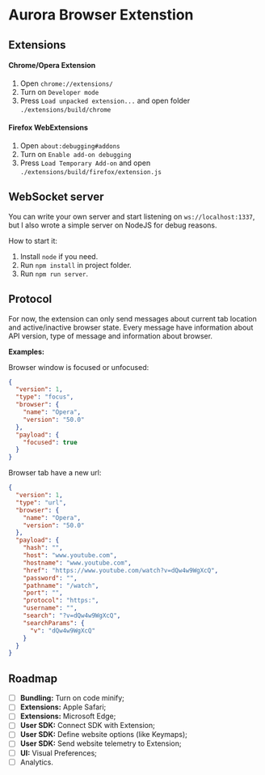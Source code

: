 # Aurora Browser Extenstion

## Extensions

#### Chrome/Opera Extension

1. Open `chrome://extensions/`
2. Turn on `Developer mode`
3. Press `Load unpacked extension...` and open folder `./extensions/build/chrome`

#### Firefox WebExtensions

1. Open `about:debugging#addons`
2. Turn on `Enable add-on debugging`
3. Press `Load Temporary Add-on` and open `./extensions/build/firefox/extension.js`

## WebSocket server

You can write your own server and start listening on `ws://localhost:1337`, but I also wrote a simple server on NodeJS for debug reasons.

How to start it:

1. Install `node` if you need.
2. Run `npm install` in project folder.
3. Run `npm run server`.

## Protocol

For now, the extension can only send messages about current tab location and active/inactive browser state. Every message have information about API version, type of message and information about browser.

**Examples:**

Browser window is focused or unfocused:
```json
{
  "version": 1,
  "type": "focus",
  "browser": {
    "name": "Opera",
    "version": "50.0"
  },
  "payload": {
    "focused": true
  }
}
```

Browser tab have a new url:
```json
{
  "version": 1,
  "type": "url",
  "browser": {
    "name": "Opera",
    "version": "50.0"
  },
  "payload": {
    "hash": "",
    "host": "www.youtube.com",
    "hostname": "www.youtube.com",
    "href": "https://www.youtube.com/watch?v=dQw4w9WgXcQ",
    "password": "",
    "pathname": "/watch",
    "port": "",
    "protocol": "https:",
    "username": "",
    "search": "?v=dQw4w9WgXcQ",
    "searchParams": {
      "v": "dQw4w9WgXcQ"
    }
  }
}
```

## Roadmap

- [ ] **Bundling:** Turn on code minify;
- [ ] **Extensions:** Apple Safari;
- [ ] **Extensions:** Microsoft Edge;
- [ ] **User SDK:** Connect SDK with Extension;
- [ ] **User SDK:** Define website options (like Keymaps);
- [ ] **User SDK:** Send website telemetry to Extension;
- [ ] **UI:** Visual Preferences;
- [ ] Analytics.
